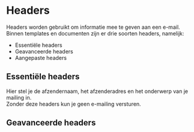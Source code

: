 # Headers

Headers worden gebruikt om informatie mee te geven aan een e-mail. Binnen templates en documenten zijn er drie soorten headers, namelijk:
- Essentiële headers
- Geavanceerde headers
- Aangepaste headers

## Essentiële headers
Hier stel je de afzendernaam, het afzenderadres en het onderwerp van je mailing in.  
Zonder deze headers kun je geen e-mailing versturen. 

## Geavanceerde headers
